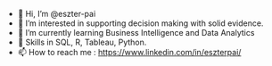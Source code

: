 - 👋 Hi, I’m @eszter-pai
- 👀 I’m interested in supporting decision making with solid evidence.
- 🌱 I’m currently learning Business Intelligence and Data Analytics
- 💞️ Skills in SQL, R, Tableau, Python.
- 📫 How to reach me : https://www.linkedin.com/in/eszterpai/

<!---
eszter-pai/eszter-pai is a ✨ special ✨ repository because its `README.md` (this file) appears on your GitHub profile.
You can click the Preview link to take a look at your changes.
--->
